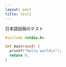 ```yaml
---
layout: post
title: test1
---
```


日本語投稿のテスト

```c
#include <stdio.h>

int main(void) {
  printf("hello world\n");
  return 0;
}
```
